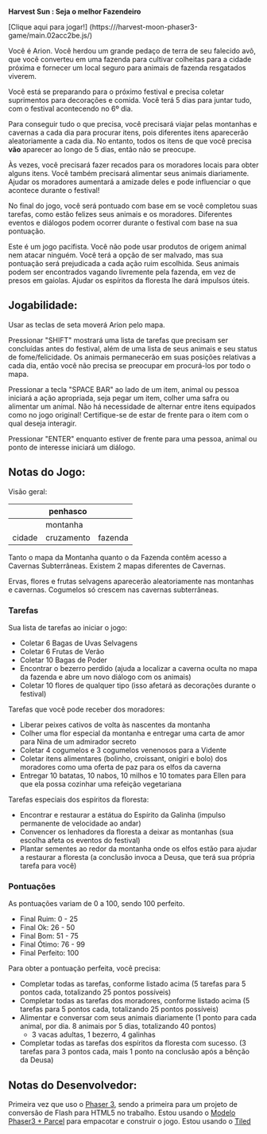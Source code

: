**Harvest Sun : Seja o melhor Fazendeiro**


[Clique aqui para jogar!] (https:///harvest-moon-phaser3-game/main.02acc2be.js/)

Você é Arion. Você herdou um grande pedaço de terra de seu falecido avô, que você converteu em uma fazenda para cultivar colheitas para a cidade próxima e fornecer um local seguro para animais de fazenda resgatados viverem.

Você está se preparando para o próximo festival e precisa coletar suprimentos para decorações e comida. Você terá 5 dias para juntar tudo, com o festival acontecendo no 6º dia.

Para conseguir tudo o que precisa, você precisará viajar pelas montanhas e cavernas a cada dia para procurar itens, pois diferentes itens aparecerão aleatoriamente a cada dia. No entanto, todos os itens de que você precisa **vão** aparecer ao longo de 5 dias, então não se preocupe.

Às vezes, você precisará fazer recados para os moradores locais para obter alguns itens. Você também precisará alimentar seus animais diariamente. Ajudar os moradores aumentará a amizade deles e pode influenciar o que acontece durante o festival!

No final do jogo, você será pontuado com base em se você completou suas tarefas, como estão felizes seus animais e os moradores. Diferentes eventos e diálogos podem ocorrer durante o festival com base na sua pontuação.

Este é um jogo pacifista. Você não pode usar produtos de origem animal nem atacar ninguém. Você terá a opção de ser malvado, mas sua pontuação será prejudicada a cada ação ruim escolhida. Seus animais podem ser encontrados vagando livremente pela fazenda, em vez de presos em gaiolas. Ajudar os espíritos da floresta lhe dará impulsos úteis.

## Jogabilidade:

Usar as teclas de seta moverá Arion pelo mapa.

Pressionar "SHIFT" mostrará uma lista de tarefas que precisam ser concluídas antes do festival, além de uma lista de seus animais e seu status de fome/felicidade. Os animais permanecerão em suas posições relativas a cada dia, então você não precisa se preocupar em procurá-los por todo o mapa.

Pressionar a tecla "SPACE BAR" ao lado de um item, animal ou pessoa iniciará a ação apropriada, seja pegar um item, colher uma safra ou alimentar um animal. Não há necessidade de alternar entre itens equipados como no jogo original! Certifique-se de estar de frente para o item com o qual deseja interagir.

Pressionar "ENTER" enquanto estiver de frente para uma pessoa, animal ou ponto de interesse iniciará um diálogo.

## Notas do Jogo:

Visão geral:

|      |   penhasco    |      |
|------|--------------|------|
|      |  montanha    |      |
| cidade | cruzamento | fazenda |

Tanto o mapa da Montanha quanto o da Fazenda contêm acesso a Cavernas Subterrâneas. Existem 2 mapas diferentes de Cavernas.

Ervas, flores e frutas selvagens aparecerão aleatoriamente nas montanhas e cavernas. Cogumelos só crescem nas cavernas subterrâneas.

### Tarefas

Sua lista de tarefas ao iniciar o jogo:

- Coletar 6 Bagas de Uvas Selvagens
- Coletar 6 Frutas de Verão
- Coletar 10 Bagas de Poder
- Encontrar o bezerro perdido (ajuda a localizar a caverna oculta no mapa da fazenda e abre um novo diálogo com os animais)
- Coletar 10 flores de qualquer tipo (isso afetará as decorações durante o festival)

Tarefas que você pode receber dos moradores:

- Liberar peixes cativos de volta às nascentes da montanha
- Colher uma flor especial da montanha e entregar uma carta de amor para Nina de um admirador secreto
- Coletar 4 cogumelos e 3 cogumelos venenosos para a Vidente
- Coletar itens alimentares (bolinho, croissant, onigiri e bolo) dos moradores como uma oferta de paz para os elfos da caverna
- Entregar 10 batatas, 10 nabos, 10 milhos e 10 tomates para Ellen para que ela possa cozinhar uma refeição vegetariana

Tarefas especiais dos espíritos da floresta:

- Encontrar e restaurar a estátua do Espírito da Galinha (impulso permanente de velocidade ao andar)
- Convencer os lenhadores da floresta a deixar as montanhas (sua escolha afeta os eventos do festival)
- Plantar sementes ao redor da montanha onde os elfos estão para ajudar a restaurar a floresta (a conclusão invoca a Deusa, que terá sua própria tarefa para você)

### Pontuações
As pontuações variam de 0 a 100, sendo 100 perfeito.

- Final Ruim: 0 - 25
- Final Ok: 26 - 50
- Final Bom: 51 - 75
- Final Ótimo: 76 - 99
- Final Perfeito: 100

Para obter a pontuação perfeita, você precisa:

- Completar todas as tarefas, conforme listado acima (5 tarefas para 5 pontos cada, totalizando 25 pontos possíveis)
- Completar todas as tarefas dos moradores, conforme listado acima (5 tarefas para 5 pontos cada, totalizando 25 pontos possíveis)
- Alimentar e conversar com seus animais diariamente (1 ponto para cada animal, por dia. 8 animais por 5 dias, totalizando 40 pontos)
    - 3 vacas adultas, 1 bezerro, 4 galinhas
- Completar todas as tarefas dos espíritos da floresta com sucesso. (3 tarefas para 3 pontos cada, mais 1 ponto na conclusão após a bênção da Deusa)

## Notas do Desenvolvedor:

Primeira vez que uso o [Phaser 3](https://phaser.io/phaser3), sendo a primeira para um projeto de conversão de Flash para HTML5 no trabalho. Estou usando o [Modelo Phaser3 + Parcel](https://github.com/ourcade/phaser3-parcel-template) para empacotar e construir o jogo. Estou usando o [Tiled](https://www.mapeditor.org/)
